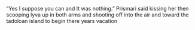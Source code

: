 “Yes I suppose you can and It was nothing.” Prismari said kissing her then  scooping lyva up in both arms and shooting off into the air and toward the tadoloan island to begin there years vacation